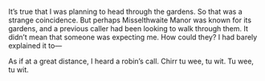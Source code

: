 It’s true that I was planning to head through the gardens. So that was a strange coincidence. But perhaps Misselthwaite Manor was known for its gardens, and a previous caller had been looking to walk through them. It didn’t mean that someone was expecting me. How could they? I had barely explained it to—

As if at a great distance, I heard a robin’s call. Chirr tu wee, tu wit. Tu wee, tu wit. 